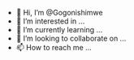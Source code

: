 - 👋 Hi, I’m @Gogonishimwe
- 👀 I’m interested in ...
- 🌱 I’m currently learning ...
- 💞️ I’m looking to collaborate on ...
- 📫 How to reach me ...

<!---
Gogonishimwe/Gogonishimwe is a ✨ special ✨ repository because its `README.md` (this file) appears on your GitHub profile.
You can click the Preview link to take a look at your changes.
--->

